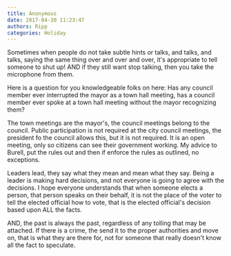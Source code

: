 ```yaml
---
title: Anonymous
date: 2017-04-30 11:23:47
authors: Ripp
categories: Holiday
---
```


 Sometimes when people do not take subtle hints or talks, and talks, and talks, saying the same thing over and over and over, it's appropriate to tell someone to shut up! AND if they still want stop talking, then you take the microphone from them.

Here is a question for you knowledgeable folks on here: Has any council member ever interrupted the mayor as a town hall meeting, has a council member ever spoke at a town hall meeting without the mayor recognizing them?

The town meetings are the mayor's, the council meetings belong to the council. Public participation is not required at the city council meetings, the president fo the council allows this, but it is not required. It is an open meeting, only so citizens can see their government working. My advice to Burell, put the rules out and then if enforce the rules as outlined, no exceptions. 

Leaders lead, they say what they mean and mean what they say. Being a leader is making hard decisions, and not everyone is going to agree with the decisions. I hope everyone understands that when someone elects a person, that person speaks on their behalf, it is not the place of the voter to tell the elected official how to vote, that is the elected official's decision based upon ALL the facts.

AND, the past is always the past, regardless of any tolling that may be attached. If there is a crime, the send it to the proper authorities and move on, that is what they are there for, not for someone that really doesn't know all the fact to speculate.